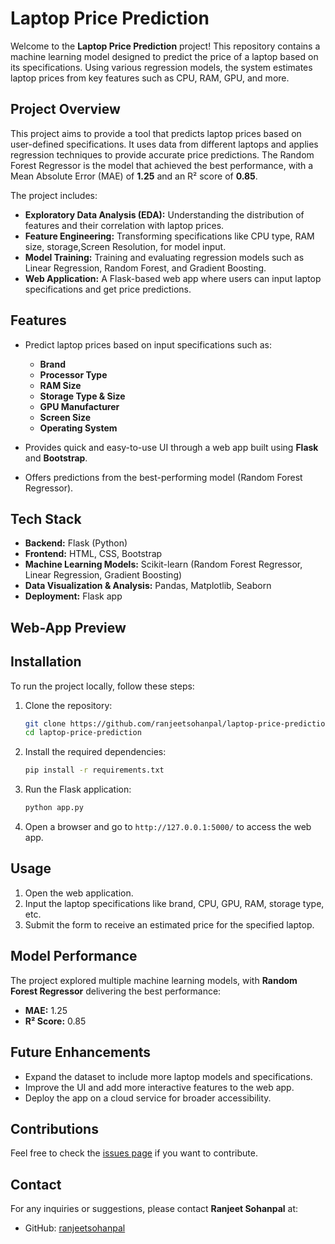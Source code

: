 # Laptop Price Prediction

Welcome to the **Laptop Price Prediction** project! This repository contains a machine learning model designed to predict the price of a laptop based on its specifications. Using various regression models, the system estimates laptop prices from key features such as CPU, RAM, GPU, and more.

## Project Overview

This project aims to provide a tool that predicts laptop prices based on user-defined specifications. It uses data from different laptops and applies regression techniques to provide accurate price predictions. The Random Forest Regressor is the model that achieved the best performance, with a Mean Absolute Error (MAE) of **1.25** and an R² score of **0.85**.

The project includes:

- **Exploratory Data Analysis (EDA):** Understanding the distribution of features and their correlation with laptop prices.
- **Feature Engineering:** Transforming specifications like CPU type, RAM size, storage,Screen Resolution, for model input.
- **Model Training:** Training and evaluating regression models such as Linear Regression, Random Forest, and Gradient Boosting.
- **Web Application:** A Flask-based web app where users can input laptop specifications and get price predictions.

## Features

- Predict laptop prices based on input specifications such as:
  - **Brand**
  - **Processor Type**
  - **RAM Size**
  - **Storage Type & Size**
  - **GPU Manufacturer**
  - **Screen Size**
  - **Operating System**
  
- Provides quick and easy-to-use UI through a web app built using **Flask** and **Bootstrap**.
- Offers predictions from the best-performing model (Random Forest Regressor).
  
## Tech Stack

- **Backend:** Flask (Python)
- **Frontend:** HTML, CSS, Bootstrap
- **Machine Learning Models:** Scikit-learn (Random Forest Regressor, Linear Regression, Gradient Boosting)
- **Data Visualization & Analysis:** Pandas, Matplotlib, Seaborn
- **Deployment:** Flask app

## Web-App Preview


## Installation

To run the project locally, follow these steps:

1. Clone the repository:
    ```bash
    git clone https://github.com/ranjeetsohanpal/laptop-price-prediction.git
    cd laptop-price-prediction
    ```

2. Install the required dependencies:
    ```bash
    pip install -r requirements.txt
    ```

3. Run the Flask application:
    ```bash
    python app.py
    ```

4. Open a browser and go to `http://127.0.0.1:5000/` to access the web app.

## Usage

1. Open the web application.
2. Input the laptop specifications like brand, CPU, GPU, RAM, storage type, etc.
3. Submit the form to receive an estimated price for the specified laptop.

## Model Performance

The project explored multiple machine learning models, with **Random Forest Regressor** delivering the best performance:

- **MAE:** 1.25
- **R² Score:** 0.85

## Future Enhancements

- Expand the dataset to include more laptop models and specifications.
- Improve the UI and add more interactive features to the web app.
- Deploy the app on a cloud service for broader accessibility.

## Contributions

Feel free to check the [issues page](https://github.com/ranjeetsohanpal/laptop-price-prediction/issues) if you want to contribute.

## Contact

For any inquiries or suggestions, please contact **Ranjeet Sohanpal** at:
- GitHub: [ranjeetsohanpal](https://github.com/ranjeetsohanpal)
